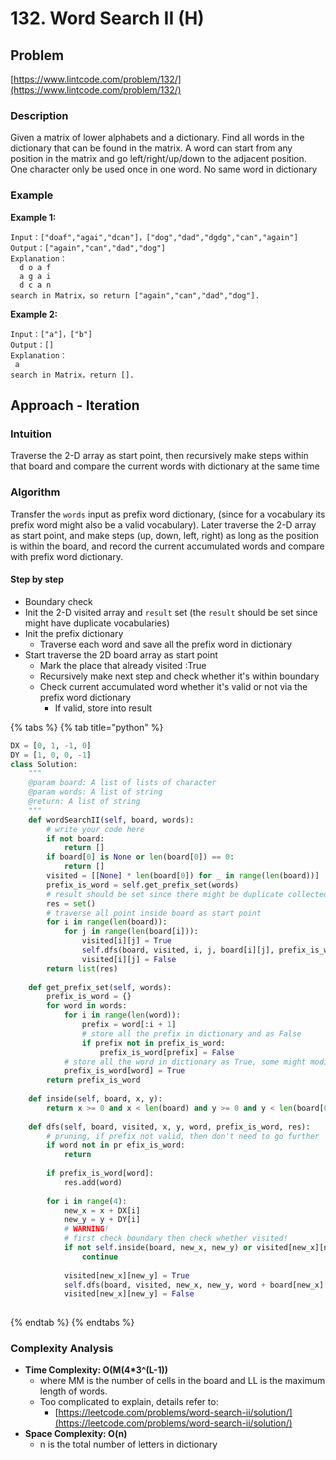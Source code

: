 # 132. Word Search II \(H\)

## Problem

[https://www.lintcode.com/problem/132/](https://www.lintcode.com/problem/132/)

### Description

Given a matrix of lower alphabets and a dictionary. Find all words in the dictionary that can be found in the matrix. A word can start from any position in the matrix and go left/right/up/down to the adjacent position. One character only be used once in one word. No same word in dictionary

### Example

**Example 1:**

```text
Input：["doaf","agai","dcan"]，["dog","dad","dgdg","can","again"]
Output：["again","can","dad","dog"]
Explanation：
  d o a f
  a g a i
  d c a n
search in Matrix，so return ["again","can","dad","dog"].
```

**Example 2:**

```text
Input：["a"]，["b"]
Output：[]
Explanation：
 a
search in Matrix，return [].
```

## Approach - Iteration

### Intuition

Traverse the 2-D array as start point, then recursively make steps within that board and compare the current words with dictionary at the same time

### Algorithm 

Transfer the `words` input as prefix word dictionary, \(since for a vocabulary its prefix word might also be a valid vocabulary\). Later traverse the 2-D array as start point, and make steps \(up, down, left, right\) as long as the position is within the board, and record the current accumulated words and compare with prefix word dictionary. 

#### Step by step

* Boundary check
* Init the 2-D visited array and `result` set \(the `result` should be set since might have duplicate vocabularies\)
* Init the prefix dictionary 
  * Traverse each word and save all the prefix word in dictionary 
* Start traverse the 2D board array as start point
  * Mark the place that already visited :True
  * Recursively make next step and check whether it's within boundary 
  * Check current accumulated word whether it's valid or not via the prefix word dictionary
    * If valid, store into result

{% tabs %}
{% tab title="python" %}
```python
DX = [0, 1, -1, 0]
DY = [1, 0, 0, -1]
class Solution:
    """
    @param board: A list of lists of character
    @param words: A list of string
    @return: A list of string
    """
    def wordSearchII(self, board, words):
        # write your code here
        if not board:
            return []
        if board[0] is None or len(board[0]) == 0:
            return []
        visited = [[None] * len(board[0]) for _ in range(len(board))]
        prefix_is_word = self.get_prefix_set(words)
        # result should be set since there might be duplicate collected vocabularies
        res = set()
        # traverse all point inside board as start point 
        for i in range(len(board)):
            for j in range(len(board[i])):
                visited[i][j] = True
                self.dfs(board, visited, i, j, board[i][j], prefix_is_word, res)
                visited[i][j] = False
        return list(res)
    
    def get_prefix_set(self, words):
        prefix_is_word = {}
        for word in words:
            for i in range(len(word)):
                prefix = word[:i + 1]
                # store all the prefix in dictionary and as False
                if prefix not in prefix_is_word:
                    prefix_is_word[prefix] = False
            # store all the word in dictionary as True, some might modify the prefix value
            prefix_is_word[word] = True
        return prefix_is_word
    
    def inside(self, board, x, y):
        return x >= 0 and x < len(board) and y >= 0 and y < len(board[0])
    
    def dfs(self, board, visited, x, y, word, prefix_is_word, res):
        # pruning, if prefix not valid, then don't need to go further
        if word not in pr efix_is_word:
            return
        
        if prefix_is_word[word]:
            res.add(word)
        
        for i in range(4):
            new_x = x + DX[i]
            new_y = y + DY[i]
            # WARNING!
            # first check boundary then check whether visited!
            if not self.inside(board, new_x, new_y) or visited[new_x][new_y]:
                continue
            
            visited[new_x][new_y] = True
            self.dfs(board, visited, new_x, new_y, word + board[new_x][new_y], prefix_is_word, res)
            visited[new_x][new_y] = False
        
```
{% endtab %}
{% endtabs %}

### Complexity Analysis

* **Time Complexity: O\(M\(4\*3^\(L-1\)\)**
  * where MM is the number of cells in the board and LL is the maximum length of words.
  * Too complicated to explain, details refer to:
    * [https://leetcode.com/problems/word-search-ii/solution/](https://leetcode.com/problems/word-search-ii/solution/)
* **Space Complexity: O\(n\)**
  * n is the total number of letters in dictionary 

